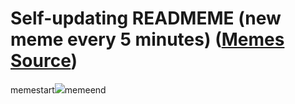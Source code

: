 # Self-updating READMEME (new meme every 5 minutes) ([Memes Source](https://bramses.notion.site/a49c1e962b7646879176ac3b327b6533?v=4d1eda54b170483cb03a40f257231764))

memestart![](https://www.notion.so/image/https%3A%2F%2Fs3-us-west-2.amazonaws.com%2Fsecure.notion-static.com%2F4815cfa2-6bd7-4464-b071-75132b09356c%2F358621CD-FA41-4EE9-B70A-F96A135E7C4C.jpeg?table=block&id=2d5fadad-ec6f-4782-8424-5e3de0286616&cache=v2)memeend
